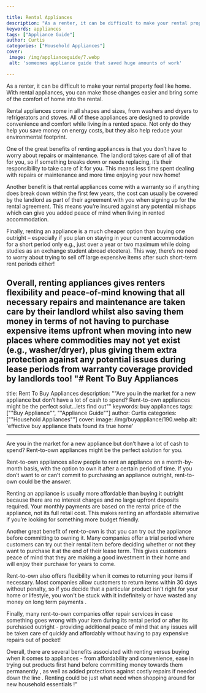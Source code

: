 ```yaml
---

title: Rental Appliances
description: "As a renter, it can be difficult to make your rental property feel like home. With rental appliances, you can make those changes e...get more info"
keywords: appliances
tags: ["Appliance Guide"]
author: Curtis
categories: ["Household Appliances"]
cover: 
 image: /img/applianceguide/7.webp
 alt: 'someones appliance guide that saved huge amounts of work'

---
```


As a renter, it can be difficult to make your rental property feel like home. With rental appliances, you can make those changes easier and bring some of the comfort of home into the rental.

Rental appliances come in all shapes and sizes, from washers and dryers to refrigerators and stoves. All of these appliances are designed to provide convenience and comfort while living in a rented space. Not only do they help you save money on energy costs, but they also help reduce your environmental footprint.

One of the great benefits of renting appliances is that you don’t have to worry about repairs or maintenance. The landlord takes care of all of that for you, so if something breaks down or needs replacing, it’s their responsibility to take care of it for you. This means less time spent dealing with repairs or maintenance and more time enjoying your new home! 

Another benefit is that rental appliances come with a warranty so if anything does break down within the first few years, the cost can usually be covered by the landlord as part of their agreement with you when signing up for the rental agreement. This means you’re insured against any potential mishaps which can give you added peace of mind when living in rented accommodation. 

Finally, renting an appliance is a much cheaper option than buying one outright – especially if you plan on staying in your current accommodation for a short period only e.g., just over a year or two maximum while doing studies as an exchange student abroad etcetera). This way, there’s no need to worry about trying to sell off large expensive items after such short-term rent periods either! 

Overall, renting appliances gives renters flexibility and peace-of-mind knowing that all necessary repairs and maintenance are taken care by their landlord whilst also saving them money in terms of not having to purchase expensive items upfront when moving into new places where commodities may not yet exist (e.g., washer/dryer), plus giving them extra protection against any potential issues during lease periods from warranty coverage provided by landlords too!
"# Rent To Buy Appliances
---

title: Rent To Buy Appliances
description: ""Are you in the market for a new appliance but don’t have a lot of cash to spend? Rent-to-own appliances might be the perfect solut...lets find out""
keywords: buy appliances
tags: [""Buy Appliance"", ""Appliance Guide""]
author: Curtis
categories: [""Household Appliances""]
cover: 
 image: /img/buyappliance/190.webp
 alt: 'effective buy appliance thats found its true home'

---

Are you in the market for a new appliance but don’t have a lot of cash to spend? Rent-to-own appliances might be the perfect solution for you.

Rent-to-own appliances allow people to rent an appliance on a month-by-month basis, with the option to own it after a certain period of time. If you don’t want to or can’t commit to purchasing an appliance outright, rent-to-own could be the answer.

Renting an appliance is usually more affordable than buying it outright because there are no interest charges and no large upfront deposits required. Your monthly payments are based on the rental price of the appliance, not its full retail cost. This makes renting an affordable alternative if you’re looking for something more budget friendly.
 
Another great benefit of rent-to-own is that you can try out the appliance before committing to owning it. Many companies offer a trial period where customers can try out their rental item before deciding whether or not they want to purchase it at the end of their lease term. This gives customers peace of mind that they are making a good investment in their home and will enjoy their purchase for years to come. 							 
 
Rent-to-own also offers flexibility when it comes to returning your items if necessary. Most companies allow customers to return items within 30 days without penalty, so if you decide that a particular product isn't right for your home or lifestyle, you won't be stuck with it indefinitely or have wasted any money on long term payments . 
 
Finally, many rent-to-own companies offer repair services in case something goes wrong with your item during its rental period or after its purchased outright - providing additional peace of mind that any issues will be taken care of quickly and affordably without having to pay expensive repairs out of pocket! 

Overall, there are several benefits associated with renting versus buying when it comes to appliances - from affordability and convenience, ease in trying out products first hand before committing money towards them permanently , as well as added protections against costly repairs if needed down the line . Renting could be just what need when shopping around for new household essentials !"
